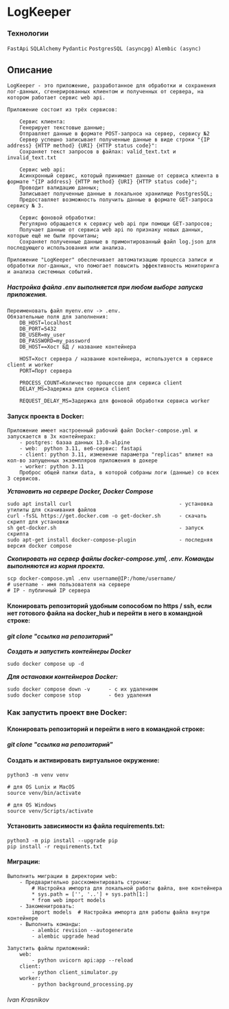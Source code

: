 # LogKeeper 

### Технологии
`FastApi` `SQLAlchemy` `Pydantic` `PostgresSQL (asyncpg)` `Alembic (async)`

## Описание
```
LogKeeper - это приложение, разработанное для обработки и сохранения лог-данных, сгенерированных клиентом и полученных от сервера, на котором работает сервис web api.

Приложение состоит из трёх сервисов:
    
    Сервис клиента:
    Генерирует текстовые данные;
    Отправляет данные в формате POST-запроса на сервер, сервису №2
    Сервер успешно записывает полученные данные в виде строки "{IP address} {HTTP method} {URI} {HTTP status code}":
    Сохраняет текст запросов в файлах: valid_text.txt и invalid_text.txt

    Сервис web api:
    Асинхронный сервис, который принимает данные от сервиса клиента в формате "{IP address} {HTTP method} {URI} {HTTP status code}";
    Проводит валидацию данных;
    Записывает полученные данные в локальное хранилище PostgresSQL;
    Предоставляет возможность получить данные в формате GET-запроса сервису № 3.

    Сервис фоновой обработки:
    Регулярно обращается к сервису web api при помощи GET-запросов;
    Получает данные от сервиса web api по признаку новых данных, которые ещё не были прочитаны;
    Сохраняет полученные данные в примонтированный файл log.json для последующего использования или анализа.

Приложение "LogKeeper" обеспечивает автоматизацию процесса записи и обработки лог-данных, что помогает повысить эффективность мониторинга и анализа системных событий.
```

##### Настройка файла .env выполняется при любом выборе запуска приложения.
```angular2html
Переименовать файл myenv.env -> .env. 
Обязательные поля для заполнения:
    DB_HOST=localhost
    DB_PORT=5432
    DB_USER=my_user
    DB_PASSWORD=my_password 
    DB_HOST==Хост БД / название контейнера

    HOST=Хост сервера / название контейнера, используется в сервисе client и worker 
    PORT=Порт сервера

    PROCESS_COUNT=Количество процессов для сервиса client
    DELAY_MS=Задержка для сервиса client

    REQUEST_DELAY_MS=Задержка для фоновой обработки сервиса worker
```

#### Запуск проекта в Docker:
```
Приложение имеет настроенный рабочий файл Docker-compose.yml и запускается в 3х контейнерах:
    - postgres: базаа данных 13.0-alpine
    - web:  python 3.11, веб-сервис: fastapi
    - client: python 3.11, изменение параметра "replicas" влияет на кол-во запущенных экземпляров приложения в докере
    - worker: python 3.11
    Проброс общей папки data, в которой собраны логи (данные) со всех 3 сервисов.
```
**_Установить на сервере Docker, Docker Compose_**
```
sudo apt install curl                                   - установка утилиты для скачивания файлов
curl -fsSL https://get.docker.com -o get-docker.sh      - скачать скрипт для установки
sh get-docker.sh                                        - запуск скрипта
sudo apt-get install docker-compose-plugin              - последняя версия docker compose

```
**_Скопировать на сервер файлы docker-compose.yml, .env. Команды выполняются из корня проекта._**
```
scp docker-compose.yml .env username@IP:/home/username/
# username - имя пользователя на сервере
# IP - публичный IP сервера
```
#### Клонировать репозиторий удобным сопособом по https / ssh, если нет готового файла на docker_hub и перейти в него в командной строке:
#### *git clone "ссылка на репозиторий"*

**_Создать и запустить контейнеры Docker_**
```angular2html
sudo docker compose up -d
```
**_Для остановки контейнеров Docker:_**
```
sudo docker compose down -v      - с их удалением
sudo docker compose stop         - без удаления
```


### Как запустить проект вне Docker:

#### Клонировать репозиторий и перейти в него в командной строке:

#### *git clone "ссылка на репозиторий"*

#### Cоздать и активировать виртуальное окружение:

```
python3 -m venv venv
```

```
# для OS Lunix и MacOS
source venv/bin/activate

# для OS Windows
source venv/Scripts/activate
```

#### Установить зависимости из файла requirements.txt:

```
python3 -m pip install --upgrade pip
pip install -r requirements.txt
```

#### Миграции:
```
Выполнить миграции в директории web:
    - Предварительно расскоментировать строчки:
        # Настройка импорта для локальной работы файла, вне контейнера
        * sys.path = ['', '..'] + sys.path[1:]
        * from web import models
    - Закоменитровать:
        import models  # Настройка импорта для работы файла внутри контейнере
    - Выполнить команды:
        - alembic revision --autogenerate
        - alembic upgrade head

Запустить файлы приложений:
    web:
        - python uvicorn api:app --reload
    client:
        - python client_simulator.py
    worker:
        - python background_processing.py
```


###### Ivan Krasnikov